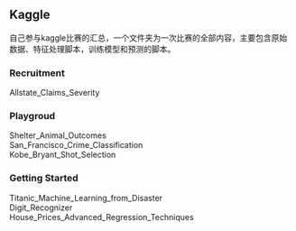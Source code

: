 ## Kaggle
自己参与kaggle比赛的汇总，一个文件夹为一次比赛的全部内容，主要包含原始数据、特征处理脚本，训练模型和预测的脚本。

### Recruitment
Allstate_Claims_Severity  

### Playgroud
Shelter_Animal_Outcomes  
San_Francisco_Crime_Classification  
Kobe_Bryant_Shot_Selection  

### Getting Started                              
Titanic_Machine_Learning_from_Disaster  
Digit_Recognizer  
House_Prices_Advanced_Regression_Techniques  
